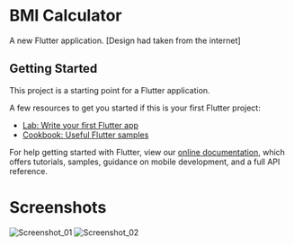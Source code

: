 # BMI Calculator

A new Flutter application.
[Design had taken from the internet]

## Getting Started

This project is a starting point for a Flutter application.

A few resources to get you started if this is your first Flutter project:

- [Lab: Write your first Flutter app](https://flutter.dev/docs/get-started/codelab)
- [Cookbook: Useful Flutter samples](https://flutter.dev/docs/cookbook)

For help getting started with Flutter, view our
[online documentation](https://flutter.dev/docs), which offers tutorials,
samples, guidance on mobile development, and a full API reference.

# Screenshots

![Screenshot_01](https://user-images.githubusercontent.com/66435034/105638194-92287980-5e9b-11eb-9d2a-888b53966afb.png)
![Screenshot_02](https://user-images.githubusercontent.com/66435034/105638198-96549700-5e9b-11eb-9966-d9338625f192.png)
